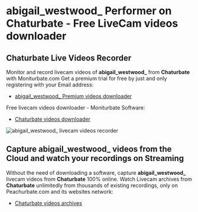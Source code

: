 # abigail_westwood_ Performer on Chaturbate - Free LiveCam videos downloader

## Chaturbate Live Videos Recorder

Monitor and record livecam videos of **abigail_westwood_** from **Chaturbate** with Moniturbate.com
Get a premium trial for free by just and only registering with your Email address:
* [abigail_westwood_ Premium videos downloader](https://moniturbate.com/request-demo-licence-key.html)

Free livecam videos downloader - Moniturbate Software:
* [Chaturbate videos downloader](https://moniturbate.com/moniturbate-download-software.html)

![abigail_westwood_ livecam videos recorder](https://peachurnet.com/templates/moniturbate-software.png)


## Capture abigail_westwood_ videos from the Cloud and watch your recordings on Streaming

Without the need of downloading a software, capture **abigail_westwood_** livecam videos from **Chaturbate** 100% online.
Watch Livecam archives from **Chaturbate** unlimitedly from thousands of existing recordings, only on Peachurbate.com and its websites network:
* [Chaturbate videos archives](https://peachurnet.com/)